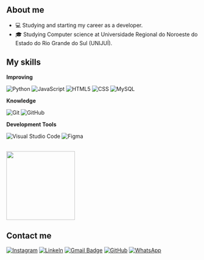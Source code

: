 ## About me

- 💻 Studying and starting my career as a developer.
- 🎓 Studying Computer science at Universidade Regional do Noroeste do Estado do Rio Grande do Sul (UNIJUÍ).

## My skills

**Improving**

![Python](https://img.shields.io/badge/Python-3776AB?style=flat&logo=python&logoColor=white)
![JavaScript](https://img.shields.io/badge/-JavaScript-333333?style=flat&logo=javascript)
![HTML5](https://img.shields.io/badge/-HTML5-333333?style=flat&logo=HTML5)
![CSS](https://img.shields.io/badge/-CSS-333333?style=flat&logo=CSS3&logoColor=1572B6)
![MySQL](https://img.shields.io/badge/-MySQL-333333?style=flat&logo=mysql)

**Knowledge**

![Git](https://img.shields.io/badge/-Git-333333?style=flat&logo=git)
![GitHub](https://img.shields.io/badge/-GitHub-333333?style=flat&logo=github)

**Development Tools**

![Visual Studio Code](https://img.shields.io/badge/-Visual%20Studio%20Code-333333?style=flat&logo=visual-studio-code&logoColor=007ACC)
![Figma](https://img.shields.io/badge/-Figma-333333?style=flat&logo=figma&logoColor=007ACC)

<br/>

<a href="https://github.com/NicollasHolz" title="Perfil do Nicollas">
  <img height="180em" src="https://github-readme-stats.vercel.app/api?username=NicollasHolz&show_icons=true&theme=tokyonight" />
</a>

## Contact me

[![Instagram](https://img.shields.io/badge/Instagram-E4405F?style=flat&logo=instagram&logoColor=white)](https://www.instagram.com/nicoll4sholz/) 
[![LinkeIn](https://img.shields.io/badge/LinkedIn-0077B5?style=flat&logo=linkedin&logoColor=white)](https://www.linkedin.com/in/nicollas-holz-eberhardt-490327232/)
[![Gmail Badge](https://img.shields.io/badge/-seuemail@email.com-006bed?style=flat-square&logo=Gmail&logoColor=white&link=mailto:nicollasholz02@gmail.com)](mailto:nicollasholz02@gmail.com)
[![GitHub](https://img.shields.io/github/followers/iuricode?label=follow&style=social)](https://github.com/NicollasHolz)
[![WhatsApp](https://img.shields.io/badge/WhatsApp-25D366?style=flat&logo=whatsapp&logoColor=white)](https://wa.me/+5555996535396)
